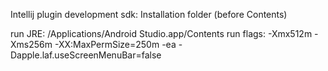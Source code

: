 Intellij plugin development sdk: Installation folder (before Contents)

run JRE: /Applications/Android Studio.app/Contents
run flags: -Xmx512m -Xms256m -XX:MaxPermSize=250m -ea -Dapple.laf.useScreenMenuBar=false
